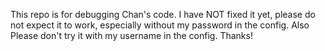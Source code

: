 This repo is for debugging Chan's code.  I have NOT fixed it yet, please do not expect it to work, especially without my password in the config.  Also Please don't try it with my username in the config.  Thanks!